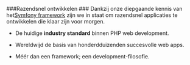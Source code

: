 ###Razendsnel ontwikkelen ###
Dankzij onze diepgaande kennis van het[Symfony framework](http://symfony.com/) zijn we in staat om razendsnel applicaties te ontwikkelen die klaar zijn voor morgen.

+ De huidige **industry standard** binnen PHP web development.

+ Wereldwijd de basis van honderdduizenden succesvolle web apps.

+ Méér dan een framework; een development-filosofie. 
